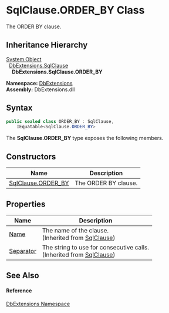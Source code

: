 SqlClause.ORDER_BY Class
========================
The ORDER BY clause.


Inheritance Hierarchy
---------------------
[System.Object][1]  
  [DbExtensions.SqlClause][2]  
    **DbExtensions.SqlClause.ORDER_BY**  
  
**Namespace:** [DbExtensions][3]  
**Assembly:** DbExtensions.dll

Syntax
------

```csharp
public sealed class ORDER_BY : SqlClause, 
	IEquatable<SqlClause.ORDER_BY>
```

The **SqlClause.ORDER_BY** type exposes the following members.


Constructors
------------

| Name                    | Description          |
| ----------------------- | -------------------- |
| [SqlClause.ORDER_BY][4] | The ORDER BY clause. |


Properties
----------

| Name           | Description                                                                  |
| -------------- | ---------------------------------------------------------------------------- |
| [Name][5]      | The name of the clause.<br/>(Inherited from [SqlClause][2])                  |
| [Separator][6] | The string to use for consecutive calls.<br/>(Inherited from [SqlClause][2]) |


See Also
--------

#### Reference
[DbExtensions Namespace][3]  

[1]: https://learn.microsoft.com/dotnet/api/system.object
[2]: ../SqlClause/README.md
[3]: ../README.md
[4]: _ctor.md
[5]: ../SqlClause/Name.md
[6]: ../SqlClause/Separator.md